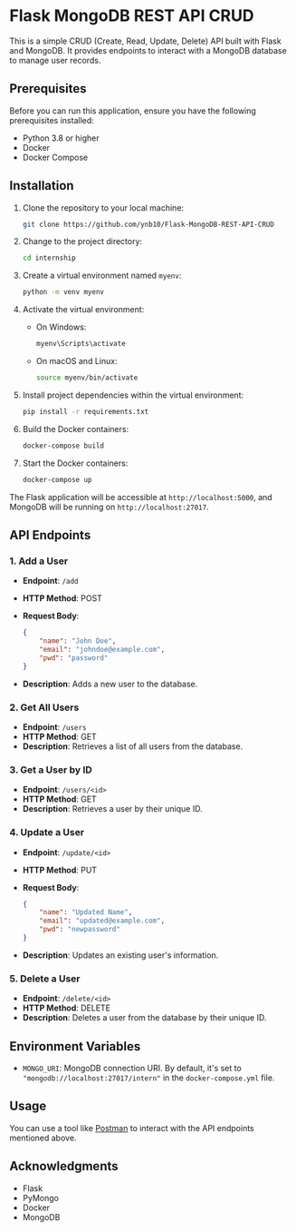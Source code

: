 # Flask MongoDB REST API CRUD

This is a simple CRUD (Create, Read, Update, Delete) API built with Flask and MongoDB. It provides endpoints to interact with a MongoDB database to manage user records.

## Prerequisites

Before you can run this application, ensure you have the following prerequisites installed:

- Python 3.8 or higher
- Docker
- Docker Compose

## Installation

1. Clone the repository to your local machine:

   ```bash
   git clone https://github.com/ynb10/Flask-MongoDB-REST-API-CRUD
   ```

2. Change to the project directory:

   ```bash
   cd internship
   ```

3. Create a virtual environment named `myenv`:

   ```bash
   python -m venv myenv
   ```

4. Activate the virtual environment:

   - On Windows:

     ```bash
     myenv\Scripts\activate
     ```

   - On macOS and Linux:

     ```bash
     source myenv/bin/activate
     ```

5. Install project dependencies within the virtual environment:

   ```bash
   pip install -r requirements.txt
   ```
6. Build the Docker containers:

   ```bash
   docker-compose build
   ```

7. Start the Docker containers:

   ```bash
   docker-compose up
   ```
The Flask application will be accessible at `http://localhost:5000`, and MongoDB will be running on `http://localhost:27017`.

## API Endpoints

### 1. Add a User

- **Endpoint**: `/add`
- **HTTP Method**: POST
- **Request Body**:

   ```json
   {
       "name": "John Doe",
       "email": "johndoe@example.com",
       "pwd": "password"
   }
   ```

- **Description**: Adds a new user to the database.

### 2. Get All Users

- **Endpoint**: `/users`
- **HTTP Method**: GET
- **Description**: Retrieves a list of all users from the database.

### 3. Get a User by ID

- **Endpoint**: `/users/<id>`
- **HTTP Method**: GET
- **Description**: Retrieves a user by their unique ID.

### 4. Update a User

- **Endpoint**: `/update/<id>`
- **HTTP Method**: PUT
- **Request Body**:

   ```json
   {
       "name": "Updated Name",
       "email": "updated@example.com",
       "pwd": "newpassword"
   }
   ```

- **Description**: Updates an existing user's information.

### 5. Delete a User

- **Endpoint**: `/delete/<id>`
- **HTTP Method**: DELETE
- **Description**: Deletes a user from the database by their unique ID.

## Environment Variables

- `MONGO_URI`: MongoDB connection URI. By default, it's set to `"mongodb://localhost:27017/intern"` in the `docker-compose.yml` file.

## Usage

You can use a tool like [Postman](https://www.postman.com/) to interact with the API endpoints mentioned above.

## Acknowledgments

- Flask
- PyMongo
- Docker
- MongoDB
